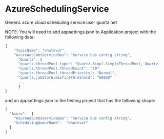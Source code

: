 # AzureSchedulingService
Generic azure cloud scheduling service user quartz.net


NOTE: You will need to add appsettings.json to Application project with the following data:
```javascript
{
    "TopicName": "whatever",
    "AzureWebJobsServiceBus": "Service bus config string",
      "Quartz": {
      "quartz.threadPool.type": "Quartz.Simpl.SimpleThreadPool, Quartz",
      "quartz.threadPool.threadCount": "10",
      "quartz.threadPool.threadPriority": "Normal",
      "quartz.jobStore.misfireThreshold": "60000"
      ...
      }
}
```


and an appsettings.json to the testing project that has the following shape:
```javascript
{
  "Azure":  {
    "AzureWebJobsServiceBus": "Service bus config string", 
    "SchedulingQueueName":  "whatever"
  } 
}
```

